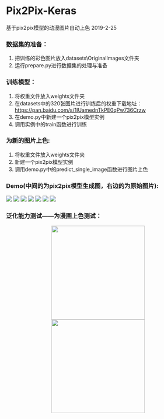 # Pix2Pix-Keras
基于pix2pix模型的动漫图片自动上色 2019-2-25
### 数据集的准备：
1. 把训练的彩色图片放入datasets\OriginalImages文件夹
2. 运行prepare.py进行数据集的处理与准备
### 训练模型：
1. 将权重文件放入weights文件夹
2. 在datasets中的320张图片进行训练后的权重下载地址：https://pan.baidu.com/s/1IUamednTkPE0qPw736Crzw
3. 在demo.py中新建一个pix2pix模型实例
4. 调用实例中的train函数进行训练
### 为新的图片上色:
1. 将权重文件放入weights文件夹
2. 新建一个pix2pix模型实例
2. 调用demo.py中的predict_single_image函数进行图片上色
### Demo(中间的为pix2pix模型生成图，右边的为原始图片):
![](images/sample_1.jpg)
![](images/sample_2.jpg)
![](images/sample_3.jpg)
![](images/sample_4.jpg)
![](images/sample_5.jpg)
![](images/sample_6.jpg)
![](images/sample_7.jpg)
### 泛化能力测试——为漫画上色测试：
<div align="center">
  <img src="images/test_1.jpg" height="256" width="256" >
  <img src="images/generate_test_1.jpg" height="256" width="256" >
</div>

